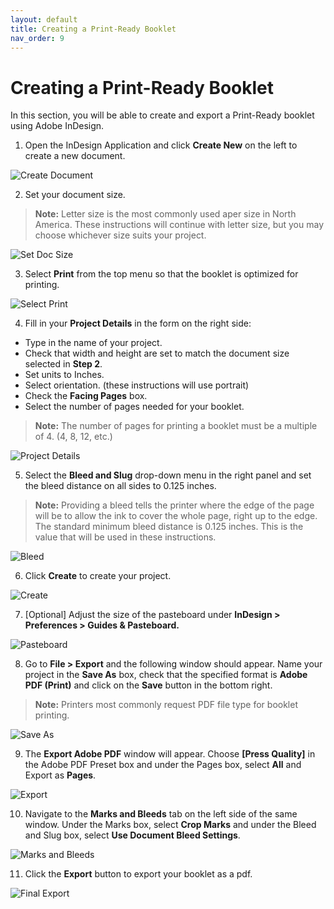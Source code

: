 ```yaml
---
layout: default
title: Creating a Print-Ready Booklet
nav_order: 9
---
```


# Creating a Print-Ready Booklet

In this section, you will be able to create and export a Print-Ready booklet using Adobe InDesign.

1. Open the InDesign Application and click <b>Create New</b> on the left to create a new document.

![Create Document](https://github.com/jsylew/COMM2216-User-Doc/blob/gh-pages/assets/images/01-Starting-screen.png?raw=true "Create a new Document")

2. Set your document size.
> <b>Note:</b> Letter size is the most commonly used aper size in North America.  These instructions will continue with letter size, but you may choose whichever size suits your project.

![Set Doc Size](https://github.com/jsylew/COMM2216-User-Doc/blob/gh-pages/assets/images/02-New-doc.png?raw=true "Set Document Size")
  
3. Select <b>Print</b> from the top menu so that the booklet is optimized for printing.

![Select Print](https://github.com/jsylew/COMM2216-User-Doc/blob/gh-pages/assets/images/02-New-doc2.png?raw=true "Set Print Media")

4. Fill in your <b>Project Details</b> in the form on the right side:
* Type in the name of your project.
* Check that width and height are set to match the document size selected in <b>Step 2</b>.
* Set units to Inches.
* Select orientation. (these instructions will use portrait)
* Check the <b>Facing Pages</b> box.
* Select the number of pages needed for your booklet.
> <b>Note:</b> The number of pages for printing a booklet must be a multiple of 4. (4, 8, 12, etc.)

![Project Details](https://github.com/jsylew/COMM2216-User-Doc/blob/gh-pages/assets/images/02-New-doc3.png?raw=true "Set Project Details")

5. Select the <b>Bleed and Slug</b> drop-down menu in the right panel and set the bleed distance on all sides to 0.125 inches.
> <b>Note:</b> Providing a bleed tells the printer where the edge of the page will be to allow the ink to cover the whole page, right up to the edge. The standard minimum bleed distance is 0.125 inches. This is the value that will be used in these instructions.

![Bleed](https://github.com/jsylew/COMM2216-User-Doc/blob/gh-pages/assets/images/03-Bleed.png?raw=true "Bleed")

6. Click <b>Create</b> to create your project.

![Create](https://github.com/jsylew/COMM2216-User-Doc/blob/gh-pages/assets/images/02-New-doc4.png?raw=true "Create Project")

7. [Optional] Adjust the size of the pasteboard under <b>InDesign > Preferences > Guides & Pasteboard.</b>

![Pasteboard](https://github.com/jsylew/COMM2216-User-Doc/blob/gh-pages/assets/images/07-Pasteboard.png?raw=true "Adjust Pasteboard")

8. Go to <b>File > Export</b> and the following window should appear.  Name your project in the <b>Save As</b> box, check that the specified format is <b>Adobe PDF (Print)</b> and click on the <b>Save</b> button in the bottom right.
> <b>Note:</b> Printers most commonly request PDF file type for booklet printing.

![Save As](https://github.com/jsylew/COMM2216-User-Doc/blob/gh-pages/assets/images/08-Export.png?raw=true "Save As")

9. The <b>Export Adobe PDF</b> window will appear.  Choose <b>[Press Quality]</b> in the Adobe PDF Preset box and under the Pages box, select <b>All</b> and Export as <b>Pages</b>.

![Export](https://github.com/jsylew/COMM2216-User-Doc/blob/gh-pages/assets/images/09-Export2.png?raw=true "Export")

10. Navigate to the <b>Marks and Bleeds</b> tab on the left side of the same window.  Under the Marks box, select <b>Crop Marks</b> and under the Bleed and Slug box, select <b>Use Document Bleed Settings</b>.

![Marks and Bleeds](https://github.com/jsylew/COMM2216-User-Doc/blob/gh-pages/assets/images/10-Export3.png?raw=true "Marks and Bleeds")

11. Click the <b>Export</b> button to export your booklet as a pdf.

![Final Export](https://github.com/jsylew/COMM2216-User-Doc/blob/gh-pages/assets/images/10-Export3-2.png?raw=true "Final Export")


